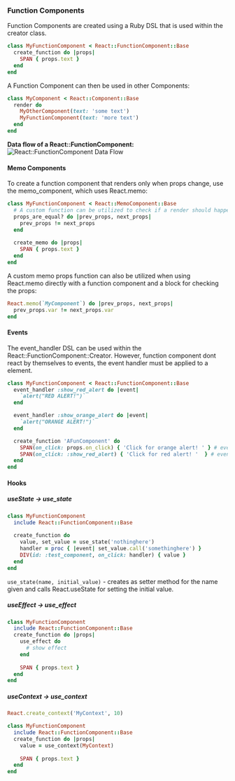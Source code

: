### Function Components
Function Components are created using a Ruby DSL that is used within the creator class. 
```ruby
class MyFunctionComponent < React::FunctionComponent::Base
  create_function do |props|
    SPAN { props.text }
  end
end
```

A Function Component can then be used in other Components:
```ruby
class MyComponent < React::Component::Base
  render do
    MyOtherComponent(text: 'some text')
    MyFunctionComponent(text: 'more text')
  end
end
```

**Data flow of a React::FunctionComponent:**
![React::FunctionComponent Data Flow](https://raw.githubusercontent.com/isomorfeus/isomorfeus-react/master/images/data_flow_function_component.png)

#### Memo Components
To create a function component that renders only when props change, use the memo_component, which uses React.memo:
```ruby
class MyFunctionComponent < React::MemoComponent::Base
  # A custom function can be utilized to check if a render should happen
  props_are_equal? do |prev_props, next_props|
    prev_props != next_props
  end
  
  create_memo do |props|
    SPAN { props.text }
  end
end
```

A custom memo props function can also be utilized when using React.memo directly with a function component and a block for checking the props:
```ruby
React.memo(`MyComponent`) do |prev_props, next_props|
  prev_props.var != next_props.var
end
```
#### Events
The event_handler DSL can be used within the React::FunctionComponent::Creator. However, function component dont react by themselves to events,
the event handler must be applied to a element.
```ruby
class MyFunctionComponent < React::FunctionComponent::Base
  event_handler :show_red_alert do |event|
    `alert("RED ALERT!")`
  end

  event_handler :show_orange_alert do |event|
    `alert("ORANGE ALERT!")`
  end

  create_function 'AFunComponent' do
    SPAN(on_click: props.on_click) { 'Click for orange alert! ' } # event handler passed in props, applied to a element
    SPAN(on_click: :show_red_alert) { 'Click for red alert! '  } # event handler directly applied to a element
  end
end
```

#### Hooks
##### useState -> use_state
```ruby
class MyFunctionComponent
  include React::FunctionComponent::Base
  
  create_function do
    value, set_value = use_state('nothinghere')
    handler = proc { |event| set_value.call('somethinghere') }
    DIV(id: :test_component, on_click: handler) { value }
  end
end
```
`use_state(name, initial_value)` - creates as setter method for the name given and calls React.useState for setting the initial value.

##### useEffect -> use_effect
```ruby
class MyFunctionComponent
  include React::FunctionComponent::Base
  create_function do |props|
    use_effect do
      # show effect
    end
   
    SPAN { props.text }
  end
end
```

##### useContext -> use_context
```ruby
React.create_context('MyContext', 10)

class MyFunctionComponent
  include React::FunctionComponent::Base
  create_function do |props|
    value = use_context(MyContext) 
   
    SPAN { props.text }
  end
end
```
